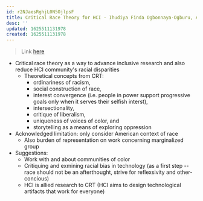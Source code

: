 ```yaml
---
id: r2NJaesRghjL0N5OjlpsF
title: Critical Race Theory for HCI - Ihudiya Finda Ogbonnaya-Ogburu, Angela D. R. Smith, Alexandra To, Kentaro Toyama
desc: ''
updated: 1625511131978
created: 1625511131978
---
```


> Link [here]((./pdfs/crhci.pdf))

- Critical race theory as a way to advance inclusive research and also reduce HCI community's racial disparities 
  - Theoretical concepts from CRT: 
    - ordinariness of racism, 
    - social construction of race, 
    - interest convergence (i.e. people in power support progressive goals only when it serves their selfish interst), 
    - intersectionality, 
    - critique of liberalism, 
    - uniqueness of voices of color, and 
    - storytelling as a means of exploring oppression 
- Acknowledged limitation: only consider American context of race 
  - Also burden of representation on work concerning marginalized group
- Suggestions: 
  - Work with and about communities of color 
  - Critiquing and exmining racial bias in technology (as a first step -- race should not be an afterthought, strive for reflexsivity and other-concious)
  - HCI is allied research to CRT (HCI aims to design technological artifacts that work for everyone)
